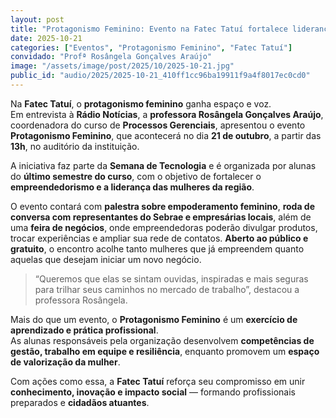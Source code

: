 ```yaml
---
layout: post
title: "Protagonismo Feminino: Evento na Fatec Tatuí fortalece liderança e empreendedorismo"
date: 2025-10-21
categories: ["Eventos", "Protagonismo Feminino", "Fatec Tatuí"]
convidado: "Profª Rosângela Gonçalves Araújo"
image: "/assets/image/post/2025/10/2025-10-21.jpg"
public_id: "audio/2025/2025-10-21_410ff1cc96ba19911f9a4f8017ec0cd0"
---
```


Na **Fatec Tatuí**, o **protagonismo feminino** ganha espaço e voz.  
Em entrevista à **Rádio Notícias**, a **professora Rosângela Gonçalves Araújo**, coordenadora do curso de **Processos Gerenciais**, apresentou o evento **Protagonismo Feminino**, que acontecerá no dia **21 de outubro**, a partir das **13h**, no auditório da instituição.  

A iniciativa faz parte da **Semana de Tecnologia** e é organizada por alunas do **último semestre do curso**, com o objetivo de fortalecer o **empreendedorismo e a liderança das mulheres da região**.

O evento contará com **palestra sobre empoderamento feminino**, **roda de conversa com representantes do Sebrae e empresárias locais**, além de uma **feira de negócios**, onde empreendedoras poderão divulgar produtos, trocar experiências e ampliar sua rede de contatos. **Aberto ao público e gratuito**, o encontro acolhe tanto mulheres que já empreendem quanto aquelas que desejam iniciar um novo negócio.  

> “Queremos que elas se sintam ouvidas, inspiradas e mais seguras para trilhar seus caminhos no mercado de trabalho”, destacou a professora Rosângela.

Mais do que um evento, o **Protagonismo Feminino** é um **exercício de aprendizado e prática profissional**.  
As alunas responsáveis pela organização desenvolvem **competências de gestão, trabalho em equipe e resiliência**, enquanto promovem um **espaço de valorização da mulher**.  

Com ações como essa, a **Fatec Tatuí** reforça seu compromisso em unir **conhecimento, inovação e impacto social** — formando profissionais preparados e **cidadãos atuantes**.